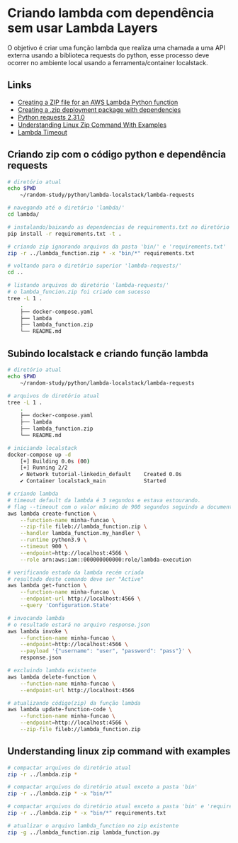 # Criando lambda com dependência sem usar Lambda Layers
O objetivo é criar uma função lambda que realiza uma chamada a uma API externa usando a biblioteca requests do python, esse processo deve ocorrer no ambiente local usando a ferramenta/container localstack.

## Links
- [Creating a ZIP file for an AWS Lambda Python function](https://alexharv074.github.io/2018/08/18/creating-a-zip-file-for-an-aws-lambda-python-function.html)
- [Creating a .zip deployment package with dependencies](https://docs.aws.amazon.com/lambda/latest/dg/python-package.html#python-package-create-dependencies)
- [Python requests 2.31.0](https://pypi.org/project/requests/)
- [Understanding Linux Zip Command With Examples](https://unstop.com/blog/linux-zip-command)
- [Lambda Timeout](https://docs.aws.amazon.com/lambda/latest/dg/API_CreateFunction.html#SSS-CreateFunction-request-Timeout)

## Criando zip com o código python e dependência requests
``` bash
# diretório atual
echo $PWD
    ~/random-study/python/lambda-localstack/lambda-requests

# navegando até o diretório 'lambda/'
cd lambda/

# instalando/baixando as dependencias de requirements.txt no diretório atual, isto é, 'lambda/'
pip install -r requirements.txt -t .

# criando zip ignorando arquivos da pasta 'bin/' e 'requirements.txt'
zip -r ../lambda_function.zip * -x "bin/*" requirements.txt

# voltando para o diretório superior 'lambda-requests/'
cd ..

# listando arquivos do diretório 'lambda-requests/'
# o lambda_funcion.zip foi criado com sucesso
tree -L 1 .
    .
    ├── docker-compose.yaml
    ├── lambda
    ├── lambda_function.zip
    └── README.md
```

## Subindo localstack e criando função lambda
``` bash
# diretório atual
echo $PWD
    ~/random-study/python/lambda-localstack/lambda-requests

# arquivos do diretório atual
tree -L 1 .
    .
    ├── docker-compose.yaml
    ├── lambda
    ├── lambda_function.zip
    └── README.md

# iniciando localstack
docker-compose up -d
    [+] Building 0.0s (00)
    [+] Running 2/2
    ✔ Network tutorial-linkedin_default    Created 0.0s 
    ✔ Container localstack_main            Started

# criando lambda
# timeout default da lambda é 3 segundos e estava estourando.
# flag --timeout com o valor máximo de 900 segundos seguindo a documentação
aws lambda create-function \
    --function-name minha-funcao \
    --zip-file fileb://lambda_function.zip \
    --handler lambda_function.my_handler \
    --runtime python3.9 \
    --timeout 900 \
    --endpoint=http://localhost:4566 \
    --role arn:aws:iam::000000000000:role/lambda-execution

# verificando estado da lambda recém criada
# resultado deste comando deve ser "Active"
aws lambda get-function \
    --function-name minha-funcao \
    --endpoint-url http://localhost:4566 \
    --query 'Configuration.State'

# invocando lambda
# o resultado estará no arquivo response.json
aws lambda invoke \
    --function-name minha-funcao \
    --endpoint=http://localhost:4566 \
    --payload '{"username": "user", "password": "pass"}' \
    response.json

# excluindo lambda existente
aws lambda delete-function \
    --function-name minha-funcao \
    --endpoint-url http://localhost:4566

# atualizando código(zip) da função lambda
aws lambda update-function-code \
    --function-name minha-funcao \
    --endpoint=http://localhost:4566 \
    --zip-file fileb://lambda_function.zip
```

## Understanding linux zip command with examples
``` bash
# compactar arquivos do diretório atual
zip -r ../lambda.zip *

# compactar arquivos do diretório atual exceto a pasta 'bin'
zip -r ../lambda.zip * -x "bin/*"

# compactar arquivos do diretório atual exceto a pasta 'bin' e 'requirements.txt'
zip -r ../lambda.zip * -x "bin/*" requirements.txt

# atualizar o arquivo lambda_function no zip existente
zip -g ../lambda_function.zip lambda_function.py
```

